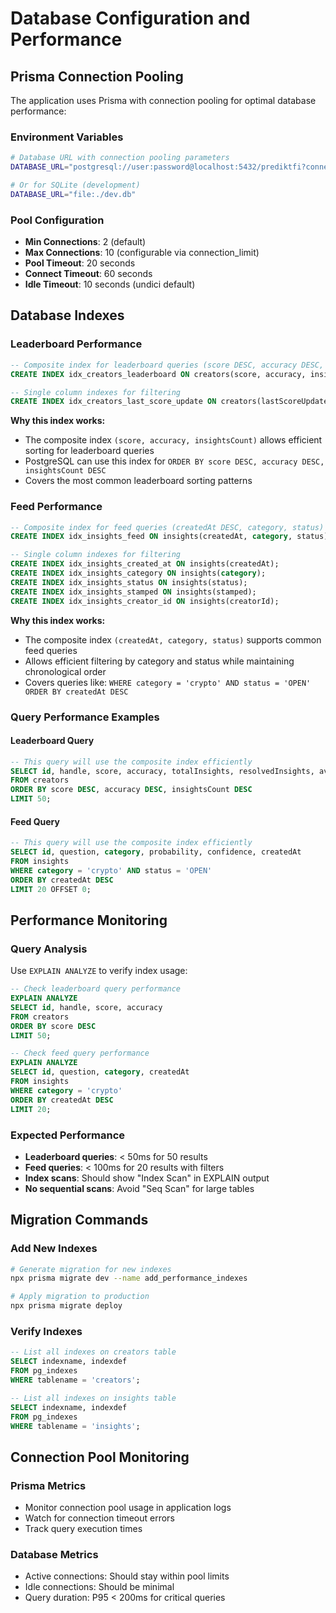 # Database Configuration and Performance

## Prisma Connection Pooling

The application uses Prisma with connection pooling for optimal database performance:

### Environment Variables
```bash
# Database URL with connection pooling parameters
DATABASE_URL="postgresql://user:password@localhost:5432/prediktfi?connection_limit=10&pool_timeout=20&connect_timeout=60"

# Or for SQLite (development)
DATABASE_URL="file:./dev.db"
```

### Pool Configuration
- **Min Connections**: 2 (default)
- **Max Connections**: 10 (configurable via connection_limit)
- **Pool Timeout**: 20 seconds
- **Connect Timeout**: 60 seconds
- **Idle Timeout**: 10 seconds (undici default)

## Database Indexes

### Leaderboard Performance
```sql
-- Composite index for leaderboard queries (score DESC, accuracy DESC, insightsCount DESC)
CREATE INDEX idx_creators_leaderboard ON creators(score, accuracy, insightsCount);

-- Single column indexes for filtering
CREATE INDEX idx_creators_last_score_update ON creators(lastScoreUpdate);
```

**Why this index works:**
- The composite index `(score, accuracy, insightsCount)` allows efficient sorting for leaderboard queries
- PostgreSQL can use this index for `ORDER BY score DESC, accuracy DESC, insightsCount DESC`
- Covers the most common leaderboard sorting patterns

### Feed Performance
```sql
-- Composite index for feed queries (createdAt DESC, category, status)
CREATE INDEX idx_insights_feed ON insights(createdAt, category, status);

-- Single column indexes for filtering
CREATE INDEX idx_insights_created_at ON insights(createdAt);
CREATE INDEX idx_insights_category ON insights(category);
CREATE INDEX idx_insights_status ON insights(status);
CREATE INDEX idx_insights_stamped ON insights(stamped);
CREATE INDEX idx_insights_creator_id ON insights(creatorId);
```

**Why this index works:**
- The composite index `(createdAt, category, status)` supports common feed queries
- Allows efficient filtering by category and status while maintaining chronological order
- Covers queries like: `WHERE category = 'crypto' AND status = 'OPEN' ORDER BY createdAt DESC`

### Query Performance Examples

#### Leaderboard Query
```sql
-- This query will use the composite index efficiently
SELECT id, handle, score, accuracy, totalInsights, resolvedInsights, averageBrier
FROM creators 
ORDER BY score DESC, accuracy DESC, insightsCount DESC 
LIMIT 50;
```

#### Feed Query
```sql
-- This query will use the composite index efficiently
SELECT id, question, category, probability, confidence, createdAt
FROM insights 
WHERE category = 'crypto' AND status = 'OPEN'
ORDER BY createdAt DESC 
LIMIT 20 OFFSET 0;
```

## Performance Monitoring

### Query Analysis
Use `EXPLAIN ANALYZE` to verify index usage:

```sql
-- Check leaderboard query performance
EXPLAIN ANALYZE 
SELECT id, handle, score, accuracy 
FROM creators 
ORDER BY score DESC 
LIMIT 50;

-- Check feed query performance  
EXPLAIN ANALYZE
SELECT id, question, category, createdAt
FROM insights 
WHERE category = 'crypto' 
ORDER BY createdAt DESC 
LIMIT 20;
```

### Expected Performance
- **Leaderboard queries**: < 50ms for 50 results
- **Feed queries**: < 100ms for 20 results with filters
- **Index scans**: Should show "Index Scan" in EXPLAIN output
- **No sequential scans**: Avoid "Seq Scan" for large tables

## Migration Commands

### Add New Indexes
```bash
# Generate migration for new indexes
npx prisma migrate dev --name add_performance_indexes

# Apply migration to production
npx prisma migrate deploy
```

### Verify Indexes
```sql
-- List all indexes on creators table
SELECT indexname, indexdef 
FROM pg_indexes 
WHERE tablename = 'creators';

-- List all indexes on insights table  
SELECT indexname, indexdef 
FROM pg_indexes 
WHERE tablename = 'insights';
```

## Connection Pool Monitoring

### Prisma Metrics
- Monitor connection pool usage in application logs
- Watch for connection timeout errors
- Track query execution times

### Database Metrics
- Active connections: Should stay within pool limits
- Idle connections: Should be minimal
- Query duration: P95 < 200ms for critical queries
